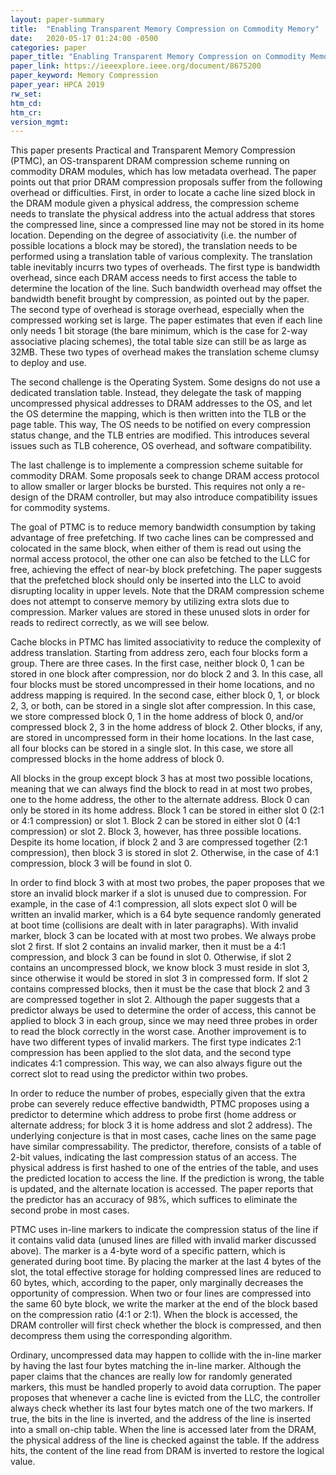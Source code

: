 ```yaml
---
layout: paper-summary
title:  "Enabling Transparent Memory Compression on Commodity Memory"
date:   2020-05-17 01:24:00 -0500
categories: paper
paper_title: "Enabling Transparent Memory Compression on Commodity Memory"
paper_link: https://ieeexplore.ieee.org/document/8675200
paper_keyword: Memory Compression
paper_year: HPCA 2019
rw_set:
htm_cd:
htm_cr:
version_mgmt:
---
```


This paper presents Practical and Transparent Memory Compression (PTMC), an OS-transparent DRAM compression scheme running 
on commodity DRAM modules, which has low metadata overhead. The paper points out that prior DRAM compression proposals 
suffer from the following overhead or difficulties. First, in order to locate a cache line sized block in the DRAM module
given a physical address, the compression scheme needs to translate the physical address into the actual address that
stores the compressed line, since a compressed line may not be stored in its home location. Depending on the degree of 
associativity (i.e. the number of possible locations a block may be stored), the translation needs to be performed using 
a translation table of various complexity. The translation table inevitably incurrs two types of overheads. The first
type is bandwidth overhead, since each DRAM access needs to first access the table to determine the location of the line.
Such bandwidth overhead may offset the bandwidth benefit brought by compression, as pointed out by the paper.
The second type of overhead is storage overhead, especially when the compressed working set is large. The paper estimates 
that even if each line only needs 1 bit storage (the bare minimum, which is the case for 2-way associative placing schemes),
the total table size can still be as large as 32MB. These two types of overhead makes the translation scheme clumsy to
deploy and use.

The second challenge is the Operating System. Some designs do not use a dedicated translation table. Instead, they delegate
the task of mapping uncompressed physical addresses to DRAM addresses to the OS, and let the OS determine the mapping,
which is then written into the TLB or the page table. 
This way, The OS needs to be notified on every compression status change, and the TLB entries are modified. This introduces
several issues such as TLB coherence, OS overhead, and software compatibility.

The last challenge is to implemente a compression scheme suitable for commodity DRAM. Some proposals seek to change 
DRAM access protocol to allow smaller or larger blocks be bursted. This requires not only a re-design of the DRAM controller,
but may also introduce compatibility issues for commodity systems. 

The goal of PTMC is to reduce memory bandwidth consumption by taking advantage of free prefetching. If two cache lines
can be compressed and colocated in the same block, when either of them is read out using the normal access protocol,
the other one can also be fetched to the LLC for free, achieving the effect of near-by block prefetching.
The paper suggests that the prefetched block should only be inserted into the LLC to avoid disrupting locality in 
upper levels. Note that the DRAM compression scheme does not attempt to conserve memory by utilizing extra slots
due to compression. Marker values are stored in these unused slots in order for reads to redirect correctly, as we will 
see below.

Cache blocks in PTMC has limited associativity to reduce the complexity of address translation. Starting from address
zero, each four blocks form a group. There are three cases. In the first case, neither block 0, 1 can be stored in one 
block after compression, nor do block 2 and 3. In this case, all four blocks must be stored uncompressed in their home
locations, and no address mapping is required. In the second case, either block 0, 1, or block 2, 3, or both, can be stored
in a single slot after compression. In this case, we store compressed block 0, 1 in the home address of block 0, and/or 
compressed block 2, 3 in the home address of block 2. Other blocks, if any, are stored in uncompressed form in their 
home locations. In the last case, all four blocks can be stored in a single slot. In this case, we store all compressed 
blocks in the home address of block 0.

All blocks in the group except block 3 has at most two possible locations, meaning that we can always find the block to
read in at most two probes, one to the home address, the other to the alternate address. 
Block 0 can only be stored in its home address. Block 1 can be stored in either slot 0 (2:1 or 4:1 compression) or slot 1. 
Block 2 can be stored in either slot 0 (4:1 compression) or slot 2. Block 3, however, has three possible locations. 
Despite its home location, if block 2 and 3 are compressed together (2:1 compression), then block 3 is stored in slot 2. 
Otherwise, in the case of 4:1 compression, block 3 will be found in slot 0.

In order to find block 3 with at most two probes, the paper proposes that we store an invalid block marker if a slot 
is unused due to compression. For example, in the case of 4:1 compression, all slots expect slot 0 will be written an
invalid marker, which is a 64 byte sequence randomly generated at boot time (collisions are dealt with in later paragraphs). 
With invalid marker, block 3 can be located with at most two probes. We always probe slot 2 first. If slot 2 contains 
an invalid marker, then it must be a 4:1 compression, and block 3 can be found in slot 0. Otherwise, if slot 2
contains an uncompressed block, we know block 3 must reside in slot 3, since otherwise it would be stored in slot 3
in compressed form. If slot 2 contains compressed blocks, then it must be the case that block 2 and 3 are compressed 
together in slot 2. Although the paper suggests that a predictor always be used to determine the order of access,
this cannot be applied to block 3 in each group, since we may need three probes in order to read the block correctly
in the worst case. Another improvement is to have two different types of invalid markers. The first type indicates 2:1 
compression has been applied to the slot data, and the second type indicates 4:1 compression. This way, we can also always
figure out the correct slot to read using the predictor within two probes.

In order to reduce the number of probes, especially given that the extra probe can severely reduce effective bandwidth,
PTMC proposes using a predictor to determine which address to probe first (home address or alternate address; for block 3
it is home address and slot 2 address). The underlying conjecture is that in most cases, cache lines on the same page have
similar compressability. The predictor, therefore, consists of a table of 2-bit values, indicating the last compression
status of an access. The physical address is first hashed to one of the entries of the table, and uses the predicted 
location to access the line. If the prediction is wrong, the table is updated, and the alternate location is accessed.
The paper reports that the predictor has an accuracy of 98%, which suffices to eliminate the second probe in most cases.

PTMC uses in-line markers to indicate the compression status of the line if it contains valid data (unused lines are 
filled with invalid marker discussed above). The marker is a 4-byte word of a specific pattern, which is generated during 
boot time. By placing the marker at the last 4 bytes of the slot, the total effective storage for holding compressed 
lines are reduced to 60 bytes, which, according to the paper, only marginally decreases the opportunity of compression.
When two or four lines are compressed into the same 60 byte block, we write the marker at the end of the block based on
the compression ratio (4:1 or 2:1). When the block is accessed, the DRAM controller will first check whether the block
is compressed, and then decompress them using the corresponding algorithm.

Ordinary, uncompressed data may happen to collide with the in-line marker by having the last four bytes matching the 
in-line marker. Although the paper claims that the chances are really low for randomly generated markers, this must 
be handled properly to avoid data corruption. The paper proposes that whenever a cache line is evicted from the LLC,
the controller always check whether its last four bytes match one of the two markers. If true, the bits in the line 
is inverted, and the address of the line is inserted into a small on-chip table. When the line is accessed later from
the DRAM, the physical address of the line is checked against the table. If the address hits, the content of the 
line read from DRAM is inverted to restore the logical value.